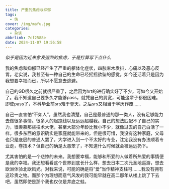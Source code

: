 ```yaml
---
title: 严重的焦虑与抑郁
tags:
  - 伤
cover: /img/mafu.jpg
categories:
  - 杂谈
abbrlink: 7cf2588e
date: 2024-11-07 19:56:58
---
```


*似乎是因为近来愈发强烈的焦虑，于是打算写下点什么*

我的焦虑和抑郁已经产生了严重的躯体化症状，四肢麻木发抖，心痛以及恶心反胃。老实说，我甚至有一种自己的生命已经摇摇欲坠的感觉。如今还活着只是因为我想要幸福而已，所以不愿意去逃避。

自己的GD很久之前就很严重了，之后因为hrt的进行确实好了不少，可如今又开始了。我不知道自己要多久才能够pass，就凭自己的肩宽，可能这辈子都很困难。即使pass了，本科毕业前srs难于登天，之后srs又相当于学历作废......

自己一直害怕“不如人”，虽然我也清楚，自己是最普通的那一类人，没有足够能力去做很多事情。很多人的起跑线以及远远超越我。自己的想法匹配不了自己的实力，很羡慕那些技术大佬，甚至大部分年龄比我小不少，就像过去的自己白活了一样。很多东西的意识确实是家庭就能带来的，但是很可惜，我没有这种家庭，父母也只是底层的普通人罢了。大学进入到一个不太好的专业，注定我没有办法顺着专业走，卷技术？但自己的确是太愚笨了，不知道什么时候就会被远远扔下。

尤其害怕的是一个悲惨的未来。我想要幸福，能够和所爱的人做着所热爱的事情便是我的幸福。我还想看看这个世界到底长什么样，想去日本二次元圣地巡游，想去欧洲体验北欧风光。对我来说，可能的确是将“爱”当作精神支柱可.......我没有拥有这珍贵之物。而那个为理想而意气风发的我可能早就在高二那年从楼上跳了下去吧，虽然即使是那个我也仅仅是井底之蛙。


